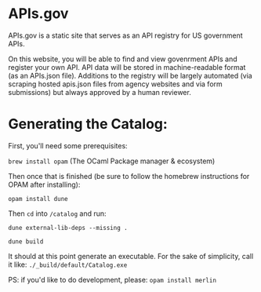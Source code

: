 # APIs.gov

APIs.gov is a static site that serves as an API registry for US government APIs. 

On this website, you will be able to find and view govenrment APIs and register your own API. API data will be stored in machine-readable format (as an APIs.json file). Additions to the registry will be largely automated (via scraping hosted apis.json files from agency websites and via form submissions) but always approved by a human reviewer.

# Generating the Catalog: 

First, you'll need some prerequisites: 

`brew install opam` (The OCaml Package manager & ecosystem)

Then once that is finished (be sure to follow the homebrew instructions for OPAM after installing): 

`opam install dune`

Then `cd` into `/catalog` and run:

`dune external-lib-deps --missing .`

`dune build`

It should at this point generate an executable. For the sake of simplicity, call it like: 
`./_build/default/Catalog.exe`

PS: if you'd like to do development, please: 
`opam install merlin`
